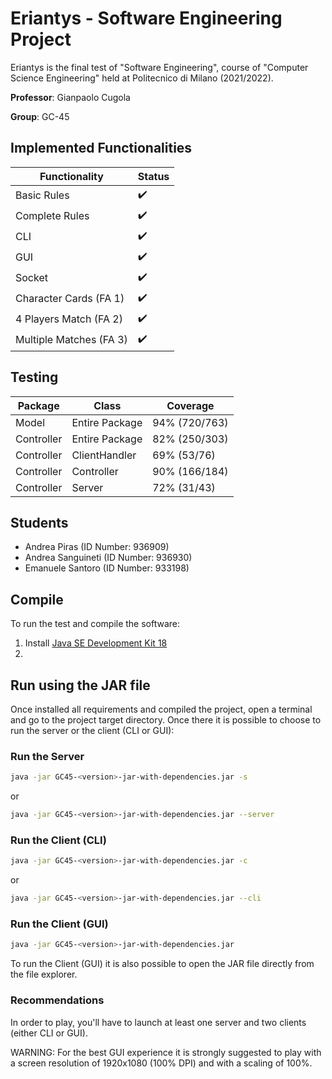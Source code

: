 # Eriantys - Software Engineering Project

Eriantys is the final test of "Software Engineering", course of "Computer Science Engineering" 
held at Politecnico di Milano (2021/2022).

**Professor**: Gianpaolo Cugola

**Group**: GC-45

## Implemented Functionalities

| Functionality           | Status             |
|-------------------------|--------------------|
| Basic Rules             | :heavy_check_mark: |
| Complete Rules          | :heavy_check_mark: |
| CLI                     | :heavy_check_mark: |
| GUI                     | :heavy_check_mark: |
| Socket                  | :heavy_check_mark: |
| Character Cards (FA 1)  | :heavy_check_mark: |
| 4 Players Match (FA 2)  | :heavy_check_mark: |
| Multiple Matches (FA 3) | :heavy_check_mark: |

## Testing

| Package    | Class          | Coverage      |
|------------|----------------|---------------|
| Model      | Entire Package | 94% (720/763) |
| Controller | Entire Package | 82% (250/303) |
| Controller | ClientHandler  | 69% (53/76)   |
| Controller | Controller     | 90% (166/184) |
| Controller | Server         | 72% (31/43)   | 

## Students

- Andrea Piras (ID Number: 936909)
- Andrea Sanguineti (ID Number: 936930)
- Emanuele Santoro (ID Number: 933198)

## Compile

To run the test and compile the software:

1. Install [Java SE Development Kit 18](https://www.oracle.com/java/technologies/javase/jdk18-archive-downloads.html)
2. 

## Run using the JAR file

Once installed all requirements and compiled the project, open a terminal and
go to the project target directory. 
Once there it is possible to choose to run the server or the client (CLI or GUI):

### Run the Server
```bash
java -jar GC45-<version>-jar-with-dependencies.jar -s 
```
or
```bash
java -jar GC45-<version>-jar-with-dependencies.jar --server 
```
### Run the Client (CLI)
```bash
java -jar GC45-<version>-jar-with-dependencies.jar -c 
```
or
```bash
java -jar GC45-<version>-jar-with-dependencies.jar --cli 
```

### Run the Client (GUI)
```bash
java -jar GC45-<version>-jar-with-dependencies.jar 
```
To run the Client (GUI) it is also possible to open the JAR file directly from
the file explorer.

### Recommendations

In order to play, you'll have to launch at least one server and two clients (either CLI or GUI).

WARNING: For the best GUI experience it is strongly suggested to play with a screen resolution
of 1920x1080 (100% DPI) and with a scaling of 100%.






